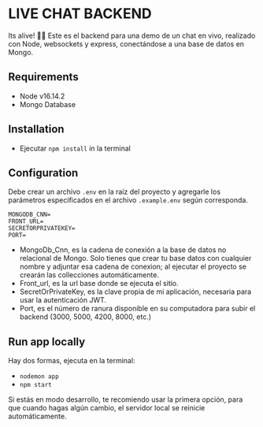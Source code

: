 # LIVE CHAT BACKEND

Its alive! 💪🤓
Este es el backend para una demo de un chat en vivo, realizado con Node, websockets y express, conectándose a una base de datos en Mongo.

## Requirements

- Node v16.14.2
- Mongo Database

## Installation

- Ejecutar `npm install` in la terminal

## Configuration

Debe crear un archivo `.env` en la raíz del proyecto y agregarle los parámetros especificados en el archivo `.example.env` según corresponda.

```
MONGODB_CNN=
FRONT_URL=
SECRETORPRIVATEKEY=
PORT=
```

- MongoDb_Cnn, es la cadena de conexión a la base de datos no relacional de Mongo. Solo tienes que crear tu base datos con cualquier nombre y adjuntar esa cadena de conexion; al ejecutar el proyecto se crearán las collecciones automáticamente.
- Front_url, es la url base donde se ejecuta el sitio.
- SecretOrPrivateKey, es la clave propia de mi aplicación, necesaria para usar la autenticación JWT.
- Port, es el número de ranura disponible en su computadora para subir el backend (3000, 5000, 4200, 8000, etc.)

## Run app locally

Hay dos formas, ejecuta en la terminal:

- `nodemon app`
- `npm start`

Si estás en modo desarrollo, te recomiendo usar la primera opción, para que cuando hagas algún cambio, el servidor local se reinicie automáticamente.

